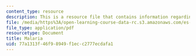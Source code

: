 ```yaml
---
content_type: resource
description: This is a resource file that contains information regarding malaria.
file: /media/https%3A/open-learning-course-data-rc.s3.amazonaws.com/es-259-information-and-communication-technology-in-africa-spring-2006/77a1313f46f98949f1ecc2777ecdafa1_MITES_259S06_dafalla_2.pdf
file_type: application/pdf
resourcetype: Document
title: Malaria
uid: 77a1313f-46f9-8949-f1ec-c2777ecdafa1
---
```

